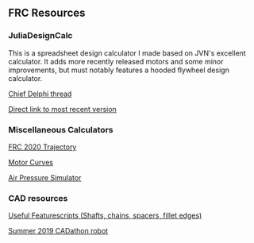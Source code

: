## FRC Resources

### JuliaDesignCalc
This is a spreadsheet design calculator I made based on JVN's excellent calculator. 
It adds more recently released motors and some minor improvements, but must notably features a hooded flywheel design calculator.

[Chief Delphi thread](https://www.chiefdelphi.com/t/flywheel-calculator/372836)

[Direct link to most recent version](https://www.chiefdelphi.com/uploads/short-url/uJyrWsJqE8OVqbvMLMnSgJ8QUdP.xlsx)

### Miscellaneous Calculators
[FRC 2020 Trajectory](https://www.desmos.com/calculator/wsagsr7klb)

[Motor Curves](https://www.desmos.com/calculator/jf9cfht2tz)

[Air Pressure Simulator](https://docs.google.com/spreadsheets/d/1zeFvi1sIOl6maEhCtd8mJPGkS3EeedGEuvGksZKvd5Q/edit?usp=sharing)

### CAD resources
[Useful Featurescripts (Shafts, chains, spacers, fillet edges)](https://cad.onshape.com/documents/95c00401c440b44ad8799ef5/w/1f1ebce01a3b8eb6fa102975/e/d98893cfa1b6e4bd9d17ebdc)

[Summer 2019 CADathon robot](https://cad.onshape.com/documents/851b2891fc15d9a6562a6d90/w/4b6fcba25f6e5d19fb75bf8c/e/34ff751577fa74de544b7fb4)